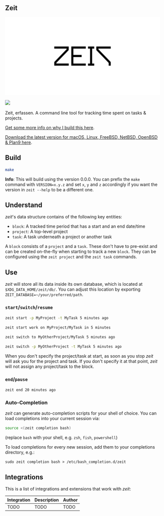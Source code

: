 ## Zeit

![zeit](.README.md/zeit.png)

[<img src="https://xn--gckvb8fzb.com/images/chatroom.png" width="275">](https://xn--gckvb8fzb.com/contact/)

Zeit, erfassen. A command line tool for tracking time spent on tasks & projects.

[Get some more info on why I build this
here](https://マリウス.com/zeit-erfassen-a-cli-activity-time-tracker/).

[Download the latest version for macOS, Linux, FreeBSD, NetBSD, OpenBSD & Plan9
here](https://github.com/mrusme/zeit/releases/latest).

## Build

```sh
make
```

**Info**: This will build using the version 0.0.0. You can prefix the `make`
command with `VERSION=x.y.z` and set `x`, `y` and `z` accordingly if you want
the version in `zeit --help` to be a different one.

## Understand

_zeit_'s data structure contains of the following key entities:

- `block`: A tracked time period that has a start and an end date/time
- `project`: A top-level project
- `task`: A task underneath a project or another task

A `block` consists of a `project` and a `task`. These don't have to pre-exist
and can be created on-the-fly when starting to track a new `block`. They can be
configured using the `zeit project` and the `zeit task` commands.

## Use

_zeit_ will store all its data inside its own database, which is located at
`$XDG_DATA_HOME/zeit/db/`. You can adjust this location by exporting
`ZEIT_DATABASE=~/your/preferred/path`.

### `start`/`switch`/`resume`

```sh
zeit start -p MyProject -t MyTask 5 minutes ago
```

```sh
zeit start work on MyProject/MyTask in 5 minutes
```

```sh
zeit switch to MyOtherProject/MyTask 5 minutes ago
```

```sh
zeit switch -p MyOtherProject -t MyTask 5 minutes ago
```

When you don't specify the project/task at start, as soon as you stop _zeit_
will ask you for the project and task. If you don't specify it at that point,
_zeit_ will not assign any project/task to the block.

### `end`/`pause`

```sh
zeit end 20 minutes ago
```

### Auto-Completion

_zeit_ can generate auto-completion scripts for your shell of choice. You can
load completions into your current session via:

```sh
source <(zeit completion bash)
```

(replace `bash` with your shell, e.g. `zsh`, `fish`, `powershell`)

To load completions for every new session, add them to your completions
directory, e.g.:

```
sudo zeit completion bash > /etc/bash_completion.d/zeit
```

## Integrations

This is a list of integrations and extensions that work with _zeit_:

| Integration | Description | Author |
| ----------- | ----------- | ------ |
| TODO        | TODO        | TODO   |
